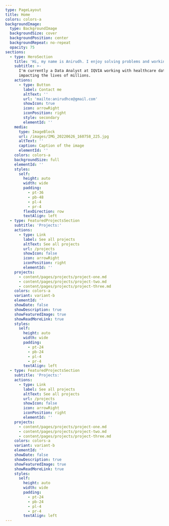 ```yaml
---
type: PageLayout
title: Home
colors: colors-a
backgroundImage:
  type: BackgroundImage
  backgroundSize: cover
  backgroundPosition: center
  backgroundRepeat: no-repeat
  opacity: 75
sections:
  - type: HeroSection
    title: 'Hi, my name is Anirudh. I enjoy solving problems and working with data.'
    subtitle: >-
      I'm currently a Data Analyst at IQVIA working with healthcare data and
      impacting the lives of millions.
    actions:
      - type: Button
        label: Contact me
        altText: ''
        url: 'mailto:anirudhce@gmail.com'
        showIcon: true
        icon: arrowRight
        iconPosition: right
        style: secondary
        elementId: ''
    media:
      type: ImageBlock
      url: /images/IMG_20220626_160758_225.jpg
      altText: ''
      caption: Caption of the image
      elementId: ''
    colors: colors-a
    backgroundSize: full
    elementId: ''
    styles:
      self:
        height: auto
        width: wide
        padding:
          - pt-36
          - pb-48
          - pl-4
          - pr-4
        flexDirection: row
        textAlign: left
  - type: FeaturedProjectsSection
    subtitle: 'Projects:'
    actions:
      - type: Link
        label: See all projects
        altText: See all projects
        url: /projects
        showIcon: false
        icon: arrowRight
        iconPosition: right
        elementId: ''
    projects:
      - content/pages/projects/project-one.md
      - content/pages/projects/project-two.md
      - content/pages/projects/project-three.md
    colors: colors-a
    variant: variant-b
    elementId: ''
    showDate: false
    showDescription: true
    showFeaturedImage: true
    showReadMoreLink: true
    styles:
      self:
        height: auto
        width: wide
        padding:
          - pt-24
          - pb-24
          - pl-4
          - pr-4
        textAlign: left
  - type: FeaturedProjectsSection
    subtitle: 'Projects:'
    actions:
      - type: Link
        label: See all projects
        altText: See all projects
        url: /projects
        showIcon: false
        icon: arrowRight
        iconPosition: right
        elementId: ''
    projects:
      - content/pages/projects/project-one.md
      - content/pages/projects/project-two.md
      - content/pages/projects/project-three.md
    colors: colors-a
    variant: variant-b
    elementId: ''
    showDate: false
    showDescription: true
    showFeaturedImage: true
    showReadMoreLink: true
    styles:
      self:
        height: auto
        width: wide
        padding:
          - pt-24
          - pb-24
          - pl-4
          - pr-4
        textAlign: left
---
```


